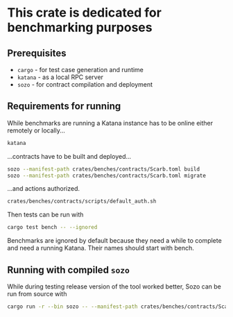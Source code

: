 # This crate is dedicated for benchmarking purposes

## Prerequisites

-   `cargo` - for test case generation and runtime
-   `katana` - as a local RPC server
-   `sozo` - for contract compilation and deployment

## Requirements for running

While benchmarks are running a Katana instance has to be online either remotely or locally...

```bash
katana
```

...contracts have to be built and deployed...

```bash
sozo --manifest-path crates/benches/contracts/Scarb.toml build
sozo --manifest-path crates/benches/contracts/Scarb.toml migrate
```

...and actions authorized.

```bash
crates/benches/contracts/scripts/default_auth.sh
```

Then tests can be run with

```bash
cargo test bench -- --ignored
```

Benchmarks are ignored by default because they need a while to complete and need a running Katana. Their names should start with bench.

## Running with compiled `sozo`

While during testing release version of the tool worked better, Sozo can be run from source with

```bash
cargo run -r --bin sozo -- --manifest-path crates/benches/contracts/Scarb.toml build
```
